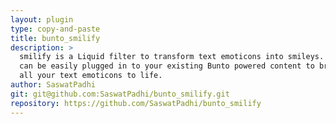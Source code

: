 ```yaml
---
layout: plugin
type: copy-and-paste
title: bunto_smilify
description: >
  smilify is a Liquid filter to transform text emoticons into smileys. It
  can be easily plugged in to your existing Bunto powered content to bring
  all your text emoticons to life.
author: SaswatPadhi
git: git@github.com:SaswatPadhi/bunto_smilify.git
repository: https://github.com/SaswatPadhi/bunto_smilify
---
```

